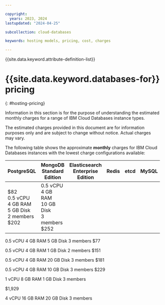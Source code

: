 ```yaml
---

copyright:
  years: 2023, 2024
lastupdated: "2024-04-25"

subcollection: cloud-databases

keywords: hosting models, pricing, cost, charges

---
```


{{site.data.keyword.attribute-definition-list}}

# {{site.data.keyword.databases-for}} pricing
{: #hosting-pricing}

Information in this section is for the purpose of understanding the estimated monthly charges for a range of IBM Cloud Databases instance types.

The estimated charges provided in this document are for information purposes only and are subject to change without notice. Actual charges may vary.  

The following table shows the approximate **monthly** charges for IBM Cloud Databases instances with the lowest charge configurations available: 

| PostgreSQL | MongoDB Standard Edition | Elasticsearch Enterprise Edition| Redis | etcd | MySQL | RabbitMQ | EnterpriseDB1 |
| --- | --- | --- | --- | --- | --- | --- | --- |
| $82 <br> 0.5 vCPU <br> 4 GB RAM <br> 5 GB Disk <br> 2 members <br>  $202 | 0.5 vCPU <br> 4 GB RAM <br> 10 GB Disk <br> 3 members <br> $252 | 

0.5 vCPU
4 GB RAM
5 GB Disk
3 members
$77 

0.5 vCPU
4 GB RAM
1 GB Disk
2 members
$151 

0.5 vCPU
4 GB RAM
20 GB Disk
3 members
$181

0.5 vCPU 
4 GB RAM
10 GB Disk
3 members
$229 

1 vCPU
8 GB RAM
1 GB Disk
3 members

$1,929

4 vCPU
16 GB RAM
20 GB Disk
3 members
